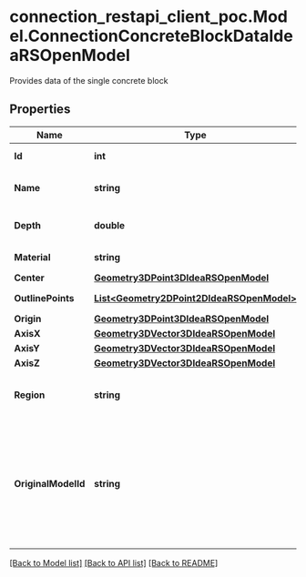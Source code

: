 # connection_restapi_client_poc.Model.ConnectionConcreteBlockDataIdeaRSOpenModel
Provides data of the single concrete block

## Properties

Name | Type | Description | Notes
------------ | ------------- | ------------- | -------------
**Id** | **int** | Plate unique ID | [optional] 
**Name** | **string** | Name of the concrete block | [optional] 
**Depth** | **double** | Depth of the concrete block | [optional] 
**Material** | **string** | Name of the material | [optional] 
**Center** | [**Geometry3DPoint3DIdeaRSOpenModel**](Geometry3DPoint3DIdeaRSOpenModel.md) |  | [optional] 
**OutlinePoints** | [**List&lt;Geometry2DPoint2DIdeaRSOpenModel&gt;**](Geometry2DPoint2DIdeaRSOpenModel.md) | Outline points | [optional] 
**Origin** | [**Geometry3DPoint3DIdeaRSOpenModel**](Geometry3DPoint3DIdeaRSOpenModel.md) |  | [optional] 
**AxisX** | [**Geometry3DVector3DIdeaRSOpenModel**](Geometry3DVector3DIdeaRSOpenModel.md) |  | [optional] 
**AxisY** | [**Geometry3DVector3DIdeaRSOpenModel**](Geometry3DVector3DIdeaRSOpenModel.md) |  | [optional] 
**AxisZ** | [**Geometry3DVector3DIdeaRSOpenModel**](Geometry3DVector3DIdeaRSOpenModel.md) |  | [optional] 
**Region** | **string** | Geometry of the concrete block in svg format | [optional] 
**OriginalModelId** | **string** | Get or set the identification in the original model  In the case of the imported connection from another application | [optional] 

[[Back to Model list]](../README.md#documentation-for-models) [[Back to API list]](../README.md#documentation-for-api-endpoints) [[Back to README]](../README.md)

